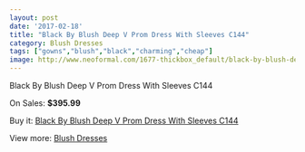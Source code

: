 ```yaml
---
layout: post
date: '2017-02-18'
title: "Black By Blush Deep V Prom Dress With Sleeves C144"
category: Blush Dresses
tags: ["gowns","blush","black","charming","cheap"]
image: http://www.neoformal.com/1677-thickbox_default/black-by-blush-deep-v-prom-dress-with-sleeves-c144.jpg
---
```

Black By Blush Deep V Prom Dress With Sleeves C144

On Sales: **$395.99**
<a href="https://www.neoformal.com/en/blush-dresses/600-black-by-blush-deep-v-prom-dress-with-sleeves-c144.html"><amp-img layout="responsive" width="600" height="600" src="//www.neoformal.com/1677-thickbox_default/black-by-blush-deep-v-prom-dress-with-sleeves-c144.jpg" alt="Black By Blush Deep V Prom Dress With Sleeves C144 0" /></a>
<a href="https://www.neoformal.com/en/blush-dresses/600-black-by-blush-deep-v-prom-dress-with-sleeves-c144.html"><amp-img layout="responsive" width="600" height="600" src="//www.neoformal.com/1678-thickbox_default/black-by-blush-deep-v-prom-dress-with-sleeves-c144.jpg" alt="Black By Blush Deep V Prom Dress With Sleeves C144 1" /></a>

Buy it: [Black By Blush Deep V Prom Dress With Sleeves C144](https://www.neoformal.com/en/blush-dresses/600-black-by-blush-deep-v-prom-dress-with-sleeves-c144.html "Black By Blush Deep V Prom Dress With Sleeves C144")

View more: [Blush Dresses](https://www.neoformal.com/en/7-blush-dresses "Blush Dresses")